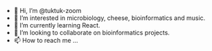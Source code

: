 - 👋 Hi, I’m @tuktuk-zoom
- 👀 I’m interested in microbiology, cheese, bioinformatics and music.
- 🌱 I’m currently learning React.
- 💞️ I’m looking to collaborate on bioinformatics projects.
- 📫 How to reach me ...

<!---
tuktuk-zoom/tuktuk-zoom is a ✨ special ✨ repository because its `README.md` (this file) appears on your GitHub profile.
You can click the Preview link to take a look at your changes.
--->
